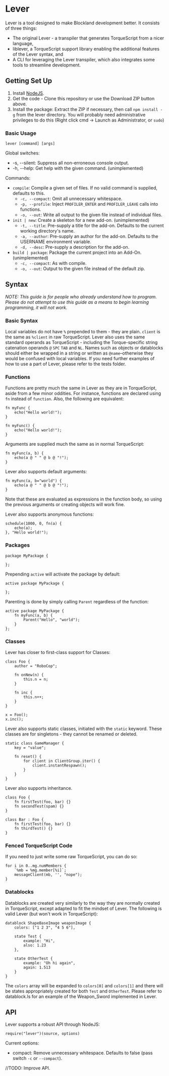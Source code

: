 # Lever

Lever is a tool designed to make Blockland development better. It consists of three things:

* The original Lever - a transpiler that generates TorqueScript from a nicer language,
* liblever, a TorqueScript support library enabling the additional features of the Lever syntax, and
* A CLI for leveraging the Lever transpiler, which also integrates some tools to streamline development.

## Getting Set Up

1. Install [NodeJS](https://nodejs.org).
2. Get the code - Clone this repository or use the Download ZIP button above.
3. Install the package:
    Extract the ZIP if necessary, then call `npm install -g` from the lever directory. You will probably need administrative privileges to do this (Right click cmd -> Launch as Administrator, or `sudo`)

### Basic Usage

`lever [command] [args]`

Global switches:

* -s, --silent: Suppress all non-erroneous console output.
* -h, --help: Get help with the given command. (unimplemented)

Commands:

* `compile`: Compile a given set of files. If no valid command is supplied, defaults to this.
  * `-c, --compact`: Omit all unnecessary whitespace.
  * `-p, --profile`: Inject `PROFILER_ENTER` and `PROFILER_LEAVE` calls into functions.
  * `-o, --out`: Write all output to the given file instead of individual files.
* `init | new`: Create a skeleton for a new add-on. (unimplemented)
  * `-t, --title`: Pre-supply a title for the add-on. Defaults to the current working directory's name.
  * `-a, --author`: Pre-supply an author for the add-on. Defaults to the USERNAME environment variable.
  * `-d, --desc`: Pre-supply a description for the add-on.
* `build | package`: Package the current project into an Add-On. (unimplemented)
  * `-c, --compact`: As with compile.
  * `-o, --out`: Output to the given file instead of the default zip.

## Syntax

*NOTE: This guide is for people who already understand how to program. Please do not attempt to use this guide as a means to begin learning programming, it will not work.*

### Basic Syntax

Local variables do not have `%` prepended to them - they are plain. `client` is the same as `%client` in raw TorqueScript. Lever also uses the same standard operands as TorqueScript - including the Torque-specific string catenation operands `@` `SPC` `TAB` and `NL`. Names such as objects or datablocks should either be wrapped in a string or written as `@name`–otherwise they would be confused with local variables. If you need further examples of how to use a part of Lever, please refer to the tests folder.

### Functions

Functions are pretty much the same in Lever as they are in TorqueScript, aside from a few minor oddities. For instance, functions are declared using `fn` instead of `function`. Also, the following are equivalent:

    fn myFunc {
        echo("Hello world!");
    }

    fn myFunc() {
        echo("Hello world!");
    }

Arguments are supplied much the same as in normal TorqueScript:

    fn myFunc(a, b) {
        echo(a @ " " @ b @ "!");
    }

Lever also supports default arguments:

    fn myFunc(a, b="world") {
        echo(a @ " " @ b @ "!");
    }

Note that these are evaluated as expressions in the function body, so using the previous arguments or creating objects will work fine.

Lever also supports anonymous functions:

    schedule(1000, 0, fn(a) {
        echo(a);
    }, "Hello world!");

### Packages

    package MyPackage {

    };

Prepending `active` will activate the package by default:

    active package MyPackage {

    };

Parenting is done by simply calling `Parent` regardless of the function:

    active package MyPackage {
        fn myFunc(a, b) {
            Parent("Hello", "world");
        }
    };

### Classes

Lever has closer to first-class support for Classes:

    class Foo {
        author = "RoboCop";

        fn onNew(n) {
            this.n = n;
        }

        fn inc {
            this.n++;
        }
    }

    x = Foo();
    x.inc();

Lever also supports static classes, initiated with the `static` keyword. These classes are for singletons - they cannot be renamed or deleted.

    static class GameManager {
        key = "value";

        fn reset() {
            for client in ClientGroup.iter() {
                client.instantRespawn();
            }
        }
    }


Lever also supports inheritance.

    class Foo {
        fn firstTest(foo, bar) {}
        fn secondTest(spam) {}
    }

    class Bar : Foo {
        fn firstTest(foo, bar) {}
        fn thirdTest() {}
    }

### Fenced TorqueScript Code

If you need to just write some raw TorqueScript, you can do so:

    for i in 0..mg.numMembers {
        `%mb = %mg.member[%i]`;
        messageClient(mb, '', "nope");
    }

### Datablocks

Datablocks are created very similarly to the way they are normally created in TorqueScript, except adapted to fit the mindset of Lever. The following is valid Lever (but won't work in TorqueScript):

    datablock ShapeBaseImage weaponImage {
        colors: ["1 2 3", "4 5 6"],

        state Test {
            example: "Hi",
            also: 1.23
        },

        state OtherTest {
            example: "Oh hi again",
            again: 1.513
        }
    }

The `colors` array will be expanded to `colors[0]` and `colors[1]` and there will be states appropriately created for both `Test` and `OtherTest`. Please refer to datablock.ls for an example of the Weapon_Sword implemented in Lever.

## API

Lever supports a robust API through NodeJS:

`require("lever")(source, options)`

Current options:

* compact: Remove unnecessary whitespace. Defaults to false (pass switch `-c` or `--compact`).



//TODO: Improve API.
